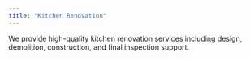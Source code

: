 ```yaml
---
title: "Kitchen Renovation"
---
```


We provide high-quality kitchen renovation services including design, demolition, construction, and final inspection support.
